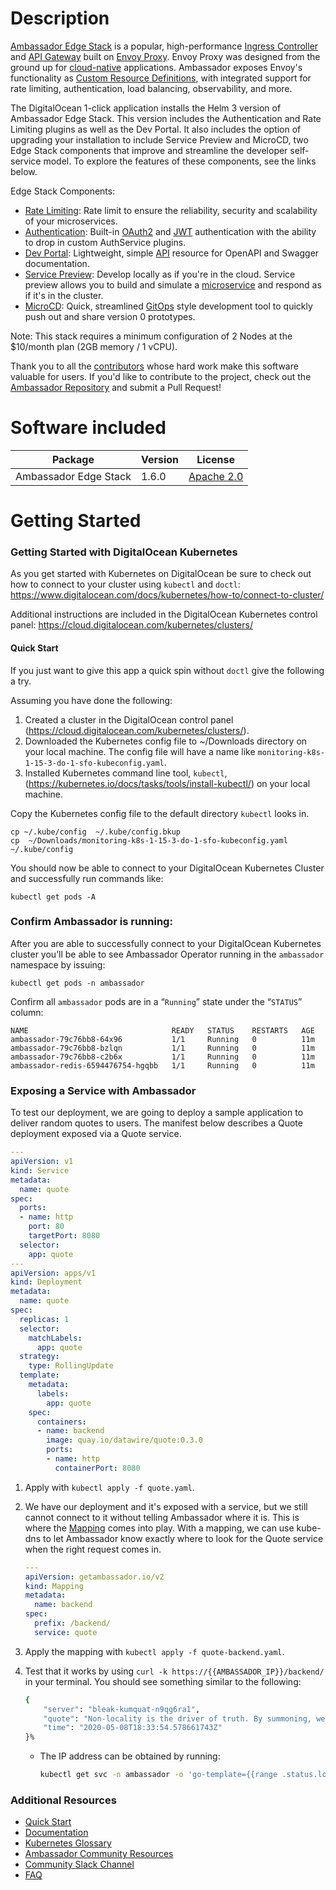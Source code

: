 # Description
[Ambassador Edge Stack](https://getambassador.io/) is a popular, high-performance [Ingress Controller](https://www.getambassador.io/products/edge-stack/api-gateway/) and [API Gateway](https://www.getambassador.io/learn/kubernetes-glossary/api-gateway/) built on [Envoy Proxy](https://www.envoyproxy.io/). Envoy Proxy was designed from the ground up for [cloud-native](https://www.getambassador.io/learn/kubernetes-glossary/cloud-native/) applications. Ambassador exposes Envoy's functionality as [Custom Resource Definitions](https://www.getambassador.io/learn/kubernetes-glossary/custom-resource-definition/), with integrated support for rate limiting, authentication, load balancing, observability, and more.

The DigitalOcean 1-click application installs the Helm 3 version of Ambassador Edge Stack.  This version includes the Authentication and Rate Limiting plugins as well as the Dev Portal.  It also includes the option of upgrading your installation to include Service Preview and MicroCD, two Edge Stack components that improve and streamline the developer self-service model.  To explore the features of these components, see the links below.

Edge Stack Components:
  - [Rate Limiting](https://www.getambassador.io/docs/latest/topics/using/rate-limits/rate-limits/): Rate limit to ensure the reliability, security and scalability of your microservices.
  - [Authentication](https://www.getambassador.io/products/edge-stack/api-gateway/security-authentication): Built-in [OAuth2](https://www.getambassador.io/learn/kubernetes-glossary/oauth/) and [JWT](https://www.getambassador.io/learn/kubernetes-glossary/jwt/) authentication with the ability to drop in custom AuthService plugins.
  - [Dev Portal](https://www.getambassador.io/docs/latest/topics/using/dev-portal/): Lightweight, simple [API](https://www.getambassador.io/learn/kubernetes-glossary/api/) resource for OpenAPI and Swagger documentation.
  - [Service Preview](https://www.getambassador.io/docs/latest/topics/using/edgectl/): Develop locally as if you're in the cloud.  Service preview allows you to build and simulate a [microservice](https://www.getambassador.io/learn/kubernetes-glossary/microservices/) and respond as if it's in the cluster.
  - [MicroCD](https://www.getambassador.io/docs/latest/topics/using/projects/): Quick, streamlined [GitOps](https://www.getambassador.io/learn/kubernetes-glossary/gitops/) style development tool to quickly push out and share version 0 prototypes.

Note: This stack requires a minimum configuration of 2 Nodes at the $10/month plan (2GB memory / 1 vCPU).

Thank you to all the [contributors](https://github.com/datawire/ambassador/graphs/contributors) whose hard work make this software valuable for users.  If you'd like to contribute to the project, check out the [Ambassador Repository](https://github.com/datawire/ambassador) and submit a Pull Request!

# Software included

| Package               | Version                                        | License                                                                                    |
| --------------------- | ---------------------------------------------- | ------------------------------------------------------------------------------------------ |
| Ambassador Edge Stack | 1.6.0 | [Apache 2.0](https://github.com/datawire/ambassador/blob/master/LICENSE) |

# Getting Started

### Getting Started with DigitalOcean Kubernetes
As you get started with Kubernetes on DigitalOcean be sure to check out how to connect to your cluster using `kubectl` and `doctl`:
https://www.digitalocean.com/docs/kubernetes/how-to/connect-to-cluster/
 
Additional instructions are included in the DigitalOcean Kubernetes control panel:
https://cloud.digitalocean.com/kubernetes/clusters/ 

#### Quick Start
If you just want to give this app a quick spin without `doctl` give the following a try.

Assuming you have done the following:
1. Created a cluster in the DigitalOcean control panel (https://cloud.digitalocean.com/kubernetes/clusters/).
1. Downloaded the Kubernetes config file to ~/Downloads directory on your local machine. The config file will have a name like `monitoring-k8s-1-15-3-do-1-sfo-kubeconfig.yaml`.
1. Installed Kubernetes command line tool, `kubectl`, (https://kubernetes.io/docs/tasks/tools/install-kubectl/) on your local machine.

Copy the Kubernetes config file to the default directory `kubectl` looks in.
```
cp ~/.kube/config  ~/.kube/config.bkup
cp  ~/Downloads/monitoring-k8s-1-15-3-do-1-sfo-kubeconfig.yaml  ~/.kube/config
```
You should now be able to connect to your DigitalOcean Kubernetes Cluster and successfully run commands like:
```
kubectl get pods -A
```

### Confirm Ambassador is running: 
After you are able to successfully connect to your DigitalOcean Kubernetes cluster you’ll be able to see Ambassador Operator running in the `ambassador` namespace by issuing:
 ```
 kubectl get pods -n ambassador
 ``` 
 Confirm all `ambassador` pods are in a “`Running`” state under the “`STATUS`” column:

```
NAME                                READY   STATUS    RESTARTS   AGE
ambassador-79c76bb8-64x96           1/1     Running   0          11m
ambassador-79c76bb8-bzlqn           1/1     Running   0          11m
ambassador-79c76bb8-c2b6x           1/1     Running   0          11m
ambassador-redis-6594476754-hgqbb   1/1     Running   0          11m
```

### Exposing a Service with Ambassador

To test our deployment, we are going to deploy a sample application to deliver random quotes to users.  The manifest below describes a Quote deployment exposed via a Quote service.

```yaml
---
apiVersion: v1
kind: Service
metadata:
  name: quote
spec:
  ports:
  - name: http
    port: 80
    targetPort: 8080
  selector:
    app: quote
---
apiVersion: apps/v1
kind: Deployment
metadata:
  name: quote
spec:
  replicas: 1
  selector:
    matchLabels:
      app: quote
  strategy:
    type: RollingUpdate
  template:
    metadata:
      labels:
        app: quote
    spec:
      containers:
      - name: backend
        image: quay.io/datawire/quote:0.3.0
        ports:
        - name: http
          containerPort: 8080
```

1. Apply with `kubectl apply -f quote.yaml`.

1. We have our deployment and it's exposed with a service, but we still cannot connect to it without telling Ambassador where it is.  This is where the [Mapping](https://getambassador.io/docs/latest/topics/using/intro-mappings/) comes into play.  With a mapping, we can use kube-dns to let Ambassador know exactly where to look for the Quote service when the right request comes in.

    ```yaml
    ---
    apiVersion: getambassador.io/v2
    kind: Mapping
    metadata:
      name: backend
    spec:
      prefix: /backend/
      service: quote
    ```

1. Apply the mapping with `kubectl apply -f quote-backend.yaml`.

1. Test that it works by using `curl -k https://{{AMBASSADOR_IP}}/backend/` in your terminal.  You should see something similar to the following:

    ```bash
    {
        "server": "bleak-kumquat-n9qg6ra1",
        "quote": "Non-locality is the driver of truth. By summoning, we vibrate.",
        "time": "2020-05-08T18:33:54.578661743Z"
    }% 
    ```
    - The IP address can be obtained by running:
      ```bash
      kubectl get svc -n ambassador -o 'go-template={{range .status.loadBalancer.ingress}}{{print .ip "\n"}}{{end}}'
      ```

### Additional Resources
  - [Quick Start](https://www.getambassador.io/docs/latest/tutorials/getting-started/)
  - [Documentation](https://www.getambassador.io/docs/latest/)
  - [Kubernetes Glossary](https://www.getambassador.io/learn/kubernetes-glossary/)
  - [Ambassador Community Resources](https://www.getambassador.io/community/)
  - [Community Slack Channel](https://join.slack.com/t/datawire-oss/shared_invite/zt-8rbpcp4x-vqcfpwmJYxcCVSL1CPxGLw)
  - [FAQ](https://www.getambassador.io/docs/latest/about/faq/)
